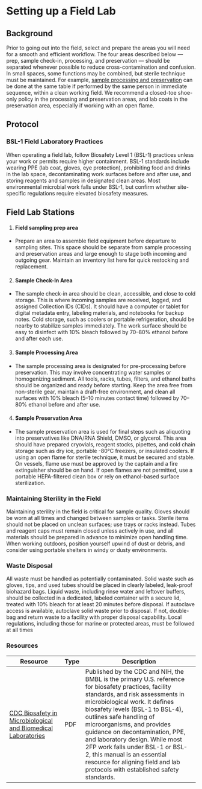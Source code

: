 # Setting up a Field Lab

## Background
Prior to going out into the field, select and prepare the areas you will need for a smooth and efficient workflow. The four areas described below — prep, sample check-in, processing, and preservation — should be separated whenever possible to reduce cross-contamination and confusion. In small spaces, some functions may be combined, but sterile technique must be maintained. For example, [sample processing and preservation](08-sample-processing-and-preservation.md) can be done at the same table if performed by the same person in immediate sequence, within a clean working field. We recommend a closed-toe shoe-only policy in the processing and preservation areas, and lab coats in the preservation area, especially if working with an open flame.

## Protocol

### BSL-1 Field Laboratory Practices
When operating a field lab, follow Biosafety Level 1 (BSL-1) practices unless your work or permits require higher containment. BSL-1 standards include wearing PPE (lab coat, gloves, eye protection), prohibiting food and drinks in the lab space, decontaminating work surfaces before and after use, and storing reagents and samples in designated clean areas. Most environmental microbial work falls under BSL-1, but confirm whether site-specific regulations require elevated biosafety measures.

## Field Lab Stations

1. #### Field sampling prep area
- Prepare an area to assemble field equipment before departure to sampling sites. This space should be separate from sample processing and   preservation areas and large enough to stage both incoming and outgoing gear. Maintain an inventory list here for quick restocking and replacement.

2. #### Sample Check-In Area
- The sample check-in area should be clean, accessible, and close to cold storage. This is where incoming samples are received, logged, and assigned Collection IDs (CIDs). It should have a computer or tablet for digital metadata entry, labeling materials, and notebooks for backup notes. Cold storage, such as coolers or portable refrigeration, should be nearby to stabilize samples immediately. The work surface should be easy to disinfect with 10% bleach followed by 70–80% ethanol before and after each use.

3. #### Sample Processing Area
- The sample processing area is designated for pre-processing before preservation. This may involve concentrating water samples or homogenizing sediment. All tools, racks, tubes, filters, and ethanol baths should be organized and ready before starting. Keep the area free from non-sterile gear, maintain a draft-free environment, and clean all surfaces with 10% bleach (5–10 minutes contact time) followed by 70–80% ethanol before and after use.

4. #### Sample Preservation Area
- The sample preservation area is used for final steps such as aliquoting into preservatives like DNA/RNA Shield, DMSO, or glycerol. This area should have prepared cryovials, reagent stocks, pipettes, and cold chain storage such as dry ice, portable -80°C freezers, or insulated coolers. If using an open flame for sterile technique, it must be secured and stable. On vessels, flame use must be approved by the captain and a fire extinguisher should be on hand. If open flames are not permitted, use a portable HEPA-filtered clean box or rely on ethanol-based surface sterilization.

### Maintaining Sterility in the Field
Maintaining sterility in the field is critical for sample quality. Gloves should be worn at all times and changed between samples or tasks. Sterile items should not be placed on unclean surfaces; use trays or racks instead. Tubes and reagent caps must remain closed unless actively in use, and all materials should be prepared in advance to minimize open handling time. When working outdoors, position yourself upwind of dust or debris, and consider using portable shelters in windy or dusty environments.

### Waste Disposal
All waste must be handled as potentially contaminated. Solid waste such as gloves, tips, and used tubes should be placed in clearly labeled, leak-proof biohazard bags. Liquid waste, including rinse water and leftover buffers, should be collected in a dedicated, labeled container with a secure lid, treated with 10% bleach for at least 20 minutes before disposal. If autoclave access is available, autoclave solid waste prior to disposal. If not, double-bag and return waste to a facility with proper disposal capability. Local regulations, including those for marine or protected areas, must be followed at all times

### Resources

| Resource | Type | Description |
| - | - | - |
| [CDC Biosafety in Microbiological and Biomedical Laboratories](https://www.cdc.gov/labs/pdf/SF__19_308133-A_BMBL6_00-BOOK-WEB-final-3.pdf) | PDF | Published by the CDC and NIH, the BMBL is the primary U.S. reference for biosafety practices, facility standards, and risk assessments in microbiological work. It defines biosafety levels (BSL-1 to BSL-4), outlines safe handling of microorganisms, and provides guidance on decontamination, PPE, and laboratory design. While most 2FP work falls under BSL-1 or BSL-2, this manual is an essential resource for aligning field and lab protocols with established safety standards. |
